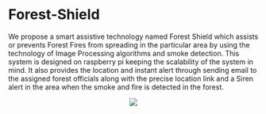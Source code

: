 # Forest-Shield

We propose a smart assistive technology named Forest Shield which assists or prevents Forest Fires from spreading in the particular area by using the technology of Image Processing algorithms and smoke detection. This system is designed on raspberry pi keeping the scalability of the system in mind. It also provides the location and instant alert through sending email to the assigned forest officials along with the precise location link and a Siren alert in the area when the smoke and fire is detected in the forest.

<p align="center">
<img src="https://user-images.githubusercontent.com/66636289/206909493-e924f573-dcc4-4ddd-a9ec-052692121f69.png"/> 
</p>

